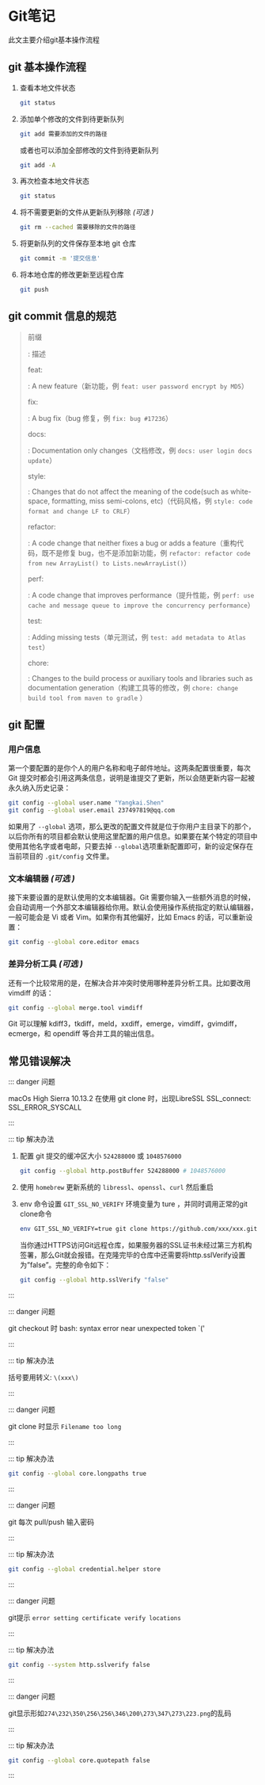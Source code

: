 # Git笔记
此文主要介绍git基本操作流程

## git 基本操作流程

1. 查看本地文件状态

   ```bash
   git status
   ```

2. 添加单个修改的文件到待更新队列

   ```bash
   git add 需要添加的文件的路径
   ```

   或者也可以添加全部修改的文件到待更新队列

   ```bash
   git add -A
   ```

3. 再次检查本地文件状态

   ```bash
   git status
   ```

4. 将不需要更新的文件从更新队列移除 *(可选 )*

   ```bash
   git rm --cached 需要移除的文件的路径
   ```

5. 将更新队列的文件保存至本地 git 仓库

   ```bash
   git commit -m '提交信息'
   ```

6. 将本地仓库的修改更新至远程仓库

   ```bash
   git push
   ```

## git commit 信息的规范

> 前缀
>
> : 描述
>
> feat:
>
> : A new feature（新功能，例 `feat: user password encrypt by MD5`）
>
> fix:
>
> : A bug fix（bug 修复，例 `fix: bug #17236`）
>
> docs:
>
> : Documentation only changes（文档修改，例 `docs: user login docs update`）
>
> style:
>
> : Changes that do not affect the meaning of the code(such as white-space, formatting, miss semi-colons, etc)（代码风格，例 `style: code format and change LF to CRLF`）
>
> refactor:
>
> : A code change that neither fixes a bug or adds a feature（重构代码，既不是修复 bug，也不是添加新功能，例 `refactor: refactor code from new ArrayList() to Lists.newArrayList()`）
>
> perf:
>
> : A code change that improves performance（提升性能，例 `perf: use cache and message queue to improve the concurrency performance`）
>
> test:
>
> : Adding missing tests（单元测试，例 `test: add metadata to Atlas test`）
>
> chore:
>
> : Changes to the build process or auxiliary tools and libraries such as documentation generation（构建工具等的修改，例 `chore: change build tool from maven to gradle` ）
>

## git 配置

### 用户信息

第一个要配置的是你个人的用户名称和电子邮件地址。这两条配置很重要，每次 Git 提交时都会引用这两条信息，说明是谁提交了更新，所以会随更新内容一起被永久纳入历史记录：

```bash
git config --global user.name "Yangkai.Shen"
git config --global user.email 237497819@qq.com
```

如果用了 `--global` 选项，那么更改的配置文件就是位于你用户主目录下的那个，以后你所有的项目都会默认使用这里配置的用户信息。如果要在某个特定的项目中使用其他名字或者电邮，只要去掉 `--global`选项重新配置即可，新的设定保存在当前项目的 `.git/config` 文件里。

### 文本编辑器 *(可选 )*

接下来要设置的是默认使用的文本编辑器。Git 需要你输入一些额外消息的时候，会自动调用一个外部文本编辑器给你用。默认会使用操作系统指定的默认编辑器，一般可能会是 Vi 或者 Vim。如果你有其他偏好，比如 Emacs 的话，可以重新设置：

```bash
git config --global core.editor emacs
```

### 差异分析工具 *(可选 )*

还有一个比较常用的是，在解决合并冲突时使用哪种差异分析工具。比如要改用 vimdiff 的话：

```bash
git config --global merge.tool vimdiff
```

Git 可以理解 kdiff3，tkdiff，meld，xxdiff，emerge，vimdiff，gvimdiff，ecmerge，和 opendiff 等合并工具的输出信息。

## 常见错误解决

::: danger 问题

macOs High Sierra 10.13.2 在使用 git clone 时，出现LibreSSL SSL_connect: SSL_ERROR_SYSCALL

:::

::: tip 解决办法

1. 配置 git 提交的缓冲区大小 `524288000` 或 `1048576000`

   ```bash
   git config --global http.postBuffer 524288000 # 1048576000
   ```

2. 使用 `homebrew` 更新系统的 `libressl`、`openssl`、`curl` 然后重启

3. env 命令设置 `GIT_SSL_NO_VERIFY` 环境变量为 ture ，并同时调用正常的git clone命令

   ```bash
   env GIT_SSL_NO_VERIFY=true git clone https://github.com/xxx/xxx.git
   ```

   当你通过HTTPS访问Git远程仓库，如果服务器的SSL证书未经过第三方机构签署，那么Git就会报错。在克隆完毕的仓库中还需要将http.sslVerify设置为”false”。完整的命令如下：

   ```bash
   git config --global http.sslVerify "false"
   ```

:::

::: danger 问题

git checkout 时 bash:  syntax error near unexpected token `('

:::

::: tip 解决办法

括号要用转义: `\(xxx\)`

:::

::: danger 问题

git clone 时显示 `Filename too long`

:::

::: tip 解决办法

```bash
git config --global core.longpaths true
```

:::

::: danger 问题

git 每次 pull/push 输入密码

:::

::: tip 解决办法

```bash
git config --global credential.helper store
```

:::

::: danger 问题

git提示 `error setting certificate verify locations`

:::

::: tip 解决办法

```bash
git config --system http.sslverify false
```

:::

::: danger 问题

git显示形如`274\232\350\256\256\346\200\273\347\273\223.png`的乱码

:::

::: tip 解决办法

```bash
git config --global core.quotepath false
```

:::